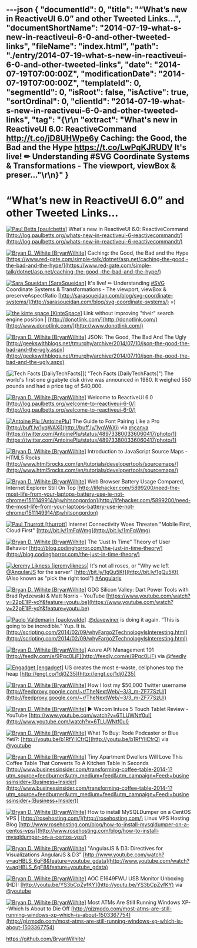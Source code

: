 ---json
{
  "documentId": 0,
  "title": "“What’s new in ReactiveUI 6.0” and other Tweeted Links…",
  "documentShortName": "2014-07-19-what-s-new-in-reactiveui-6-0-and-other-tweeted-links",
  "fileName": "index.html",
  "path": "./entry/2014-07-19-what-s-new-in-reactiveui-6-0-and-other-tweeted-links",
  "date": "2014-07-19T07:00:00Z",
  "modificationDate": "2014-07-19T07:00:00Z",
  "templateId": 0,
  "segmentId": 0,
  "isRoot": false,
  "isActive": true,
  "sortOrdinal": 0,
  "clientId": "2014-07-19-what-s-new-in-reactiveui-6-0-and-other-tweeted-links",
  "tag": "{\r\n  \"extract\": \"What's new in ReactiveUI 6.0: ReactiveCommand<T>  <http://t.co/jD8UHWpe6y>  Caching: the Good, the Bad and the Hype <https://t.co/LwPqKJRUDV>  It's live! ✏ Understanding #SVG Coordinate Systems & Transformations - The viewport, viewBox & preser...\"\r\n}"
}
---

# “What’s new in ReactiveUI 6.0” and other Tweeted Links…

[<img alt="Paul Betts [paulcbetts]" src="https://songhay.blob.core.windows.net/shared-social-twitter/paulcbetts.jpeg">](http://log.paulbetts.org/ "Paul Betts [paulcbetts]") <span>What's new in ReactiveUI 6.0: ReactiveCommand<T> [http://log.paulbetts.org/whats-new-in-reactiveui-6-reactivecommandt/](http://log.paulbetts.org/whats-new-in-reactiveui-6-reactivecommandt/)</span>

[<img alt="Bryan D. Wilhite [BryanWilhite]" src="https://songhay.blob.core.windows.net/shared-social-twitter/BryanWilhite.jpeg">](http://songhayblog.azurewebsites.net/ "Bryan D. Wilhite [BryanWilhite]") <span>Caching: the Good, the Bad and the Hype [https://www.red-gate.com/simple-talk/dotnet/asp.net/caching-the-good,-the-bad-and-the-hype/](https://www.red-gate.com/simple-talk/dotnet/asp.net/caching-the-good,-the-bad-and-the-hype/)</span>

[<img alt="Sara Soueidan [SaraSoueidan]" src="https://songhay.blob.core.windows.net/shared-social-twitter/SaraSoueidan.png">](http://sarasoueidan.com/ "Sara Soueidan [SaraSoueidan]") <span>It's live! ✏ Understanding [#SVG](http://search.twitter.com/search?q=%23SVG) Coordinate Systems & Transformations - The viewport, viewBox & preserveAspectRatio [http://sarasoueidan.com/blog/svg-coordinate-systems/](http://sarasoueidan.com/blog/svg-coordinate-systems/) =)</span>

[<img alt="the kinte space [KinteSpace]" src="https://songhay.blob.core.windows.net/shared-social-twitter/KinteSpace.png">](http://kintespace.com/ "the kinte space [KinteSpace]") <span>Link without improving "their" search engine position | [http://donotlink.com/](http://donotlink.com/) [http://www.donotlink.com/](http://www.donotlink.com/)</span>

[<img alt="Bryan D. Wilhite [BryanWilhite]" src="https://songhay.blob.core.windows.net/shared-social-twitter/BryanWilhite.jpeg">](http://songhayblog.azurewebsites.net/ "Bryan D. Wilhite [BryanWilhite]") <span>JSON: The Good, The Bad And The Ugly [http://geekswithblogs.net/tmurphy/archive/2014/07/10/json-the-good-the-bad-and-the-ugly.aspx](http://geekswithblogs.net/tmurphy/archive/2014/07/10/json-the-good-the-bad-and-the-ugly.aspx)</span>

[<img alt="Tech Facts [DailyTechFacts]" src="https://songhay.blob.core.windows.net/shared-social-twitter/DailyTechFacts.jpeg">]( "Tech Facts [DailyTechFacts]") <span>The world's first one gigabyte disk drive was announced in 1980. It weighed 550 pounds and had a price tag of $40,000.</span>

[<img alt="Bryan D. Wilhite [BryanWilhite]" src="https://songhay.blob.core.windows.net/shared-social-twitter/BryanWilhite.jpeg">](http://songhayblog.azurewebsites.net/ "Bryan D. Wilhite [BryanWilhite]") <span>Welcome to ReactiveUI 6.0 [http://log.paulbetts.org/welcome-to-reactiveui-6-0/](http://log.paulbetts.org/welcome-to-reactiveui-6-0/)</span>

[<img alt="Antoine Plu [AntoinePlu]" src="https://songhay.blob.core.windows.net/shared-social-twitter/AntoinePlu.jpeg">](http://www.linkedin.com/in/AntoinePlu "Antoine Plu [AntoinePlu]") <span>The Guide to Font Pairing Like a Pro [http://buff.ly/1yqWAXi](http://buff.ly/1yqWAXi) via [@canva](http://twitter.com/canva) [https://twitter.com/AntoinePlu/status/489733800336060417/photo/1](https://twitter.com/AntoinePlu/status/489733800336060417/photo/1)</span>

[<img alt="Bryan D. Wilhite [BryanWilhite]" src="https://songhay.blob.core.windows.net/shared-social-twitter/BryanWilhite.jpeg">](http://songhayblog.azurewebsites.net/ "Bryan D. Wilhite [BryanWilhite]") <span>Introduction to JavaScript Source Maps - HTML5 Rocks [http://www.html5rocks.com/en/tutorials/developertools/sourcemaps/](http://www.html5rocks.com/en/tutorials/developertools/sourcemaps/)</span>

[<img alt="Bryan D. Wilhite [BryanWilhite]" src="https://songhay.blob.core.windows.net/shared-social-twitter/BryanWilhite.jpeg">](http://songhayblog.azurewebsites.net/ "Bryan D. Wilhite [BryanWilhite]") <span>Web Browser Battery Usage Compared, Internet Explorer Still On Top [http://lifehacker.com/5899200/need-the-most-life-from-your-laptops-battery-use-ie-not-chrome/1511149914/@whitsongordon](http://lifehacker.com/5899200/need-the-most-life-from-your-laptops-battery-use-ie-not-chrome/1511149914/@whitsongordon)</span>

[<img alt="Paul Thurrott [thurrott]" src="https://songhay.blob.core.windows.net/shared-social-twitter/thurrott.jpeg">](http://www.winsupersite.com/ "Paul Thurrott [thurrott]") <span>Internet Connectivity Woes Threaten "Mobile First, Cloud First" [http://bit.ly/1mFqWmg](http://bit.ly/1mFqWmg)</span>

[<img alt="Bryan D. Wilhite [BryanWilhite]" src="https://songhay.blob.core.windows.net/shared-social-twitter/BryanWilhite.jpeg">](http://songhayblog.azurewebsites.net/ "Bryan D. Wilhite [BryanWilhite]") <span>The "Just In Time" Theory of User Behavior [http://blog.codinghorror.com/the-just-in-time-theory/](http://blog.codinghorror.com/the-just-in-time-theory/)</span>

[<img alt="Jeremy Likness [jeremylikness]" src="https://songhay.blob.core.windows.net/shared-social-twitter/jeremylikness.png">](http://csharperimage.jeremylikness.com/ "Jeremy Likness [jeremylikness]") <span>It's not all roses, or "Why we left [@AngularJS](http://twitter.com/AngularJS) for the server" [http://bit.ly/1gQu5Kt](http://bit.ly/1gQu5Kt) (Also known as "pick the right tool") [#Angularjs](http://search.twitter.com/search?q=%23Angularjs)</span>

[<img alt="Bryan D. Wilhite [BryanWilhite]" src="https://songhay.blob.core.windows.net/shared-social-twitter/BryanWilhite.jpeg">](http://songhayblog.azurewebsites.net/ "Bryan D. Wilhite [BryanWilhite]") <span>GDG Silicon Valley: Dart Power Tools with Brad Rydzewski & Matt Norris - YouTube [https://www.youtube.com/watch?v=22pE1IP-yoY&feature=youtu.be](https://www.youtube.com/watch?v=22pE1IP-yoY&feature=youtu.be)</span>

[<img alt="Paolo Valdemarin [paolovalde]" src="https://songhay.blob.core.windows.net/shared-social-twitter/paolovalde.jpeg">](http://val.demar.in/ "Paolo Valdemarin [paolovalde]") <span>.[@davewiner](http://twitter.com/davewiner) is doing it again. “This is going to be incredible.” Yup. It is. [http://scripting.com/2014/02/09/whyFargo2TechnologyIsInteresting.html](http://scripting.com/2014/02/09/whyFargo2TechnologyIsInteresting.html)</span>

[<img alt="Bryan D. Wilhite [BryanWilhite]" src="https://songhay.blob.core.windows.net/shared-social-twitter/BryanWilhite.jpeg">](http://songhayblog.azurewebsites.net/ "Bryan D. Wilhite [BryanWilhite]") <span>Azure API Management 101 [http://feedly.com/e/9Pgc0LjF](http://feedly.com/e/9Pgc0LjF) via [@feedly](http://twitter.com/feedly)</span>

[<img alt="Engadget [engadget]" src="https://songhay.blob.core.windows.net/shared-social-twitter/engadget.png">](http://www.engadget.com/ "Engadget [engadget]") <span>US creates the most e-waste, cellphones top the heap [http://engt.co/1dj0Z35](http://engt.co/1dj0Z35)</span>

[<img alt="Bryan D. Wilhite [BryanWilhite]" src="https://songhay.blob.core.windows.net/shared-social-twitter/BryanWilhite.jpeg">](http://songhayblog.azurewebsites.net/ "Bryan D. Wilhite [BryanWilhite]") <span>How I lost my $50,000 Twitter username [http://feedproxy.google.com/~r/TheNextWeb/~3/3_m-ZF77SzU/](http://feedproxy.google.com/~r/TheNextWeb/~3/3_m-ZF77SzU/)</span>

[<img alt="Bryan D. Wilhite [BryanWilhite]" src="https://songhay.blob.core.windows.net/shared-social-twitter/BryanWilhite.jpeg">](http://songhayblog.azurewebsites.net/ "Bryan D. Wilhite [BryanWilhite]") <span>▶ Wacom Intuos 5 Touch Tablet Review - YouTube [http://www.youtube.com/watch?v=6TLUWNtf0uI](http://www.youtube.com/watch?v=6TLUWNtf0uI)</span>

[<img alt="Bryan D. Wilhite [BryanWilhite]" src="https://songhay.blob.core.windows.net/shared-social-twitter/BryanWilhite.jpeg">](http://songhayblog.azurewebsites.net/ "Bryan D. Wilhite [BryanWilhite]") <span>What To Buy: Rode Podcaster or Blue Yeti?: [http://youtu.be/b1RfYIlCfrQ](http://youtu.be/b1RfYIlCfrQ) via [@youtube](http://twitter.com/youtube)</span>

[<img alt="Bryan D. Wilhite [BryanWilhite]" src="https://songhay.blob.core.windows.net/shared-social-twitter/BryanWilhite.jpeg">](http://songhayblog.azurewebsites.net/ "Bryan D. Wilhite [BryanWilhite]") <span>Tiny Apartment Dwellers Will Love This Coffee Table That Converts To A Kitchen Table In Seconds [http://www.businessinsider.com/transforming-coffee-table-2014-1?utm_source=feedburner&utm_medium=feed&utm_campaign=Feed:+businessinsider+(Business+Insider](http://www.businessinsider.com/transforming-coffee-table-2014-1?utm_source=feedburner&utm_medium=feed&utm_campaign=Feed:+businessinsider+(Business+Insider))</span>

[<img alt="Bryan D. Wilhite [BryanWilhite]" src="https://songhay.blob.core.windows.net/shared-social-twitter/BryanWilhite.jpeg">](http://songhayblog.azurewebsites.net/ "Bryan D. Wilhite [BryanWilhite]") <span>How to install MySQLDumper on a CentOS VPS | [http://rosehosting.com/](http://rosehosting.com/) Linux VPS Hosting Blog [http://www.rosehosting.com/blog/how-to-install-mysqldumper-on-a-centos-vps/](http://www.rosehosting.com/blog/how-to-install-mysqldumper-on-a-centos-vps/)</span>

[<img alt="Bryan D. Wilhite [BryanWilhite]" src="https://songhay.blob.core.windows.net/shared-social-twitter/BryanWilhite.jpeg">](http://songhayblog.azurewebsites.net/ "Bryan D. Wilhite [BryanWilhite]") <span>"AngularJS & D3: Directives for Visualizations AngularJS & D3" [http://www.youtube.com/watch?v=aqHBLS_6gF8&feature=youtube_gdata](http://www.youtube.com/watch?v=aqHBLS_6gF8&feature=youtube_gdata)</span>

[<img alt="Bryan D. Wilhite [BryanWilhite]" src="https://songhay.blob.core.windows.net/shared-social-twitter/BryanWilhite.jpeg">](http://songhayblog.azurewebsites.net/ "Bryan D. Wilhite [BryanWilhite]") <span>AOC E1649FWU USB Monitor Unboxing (HD): [http://youtu.be/YS3bCpZyfKY](http://youtu.be/YS3bCpZyfKY) via [@youtube](http://twitter.com/youtube)</span>

[<img alt="Bryan D. Wilhite [BryanWilhite]" src="https://songhay.blob.core.windows.net/shared-social-twitter/BryanWilhite.jpeg">](http://songhayblog.azurewebsites.net/ "Bryan D. Wilhite [BryanWilhite]") <span>Most ATMs Are Still Running Windows XP--Which Is About to Die Off [http://gizmodo.com/most-atms-are-still-running-windows-xp-which-is-about-1503367754](http://gizmodo.com/most-atms-are-still-running-windows-xp-which-is-about-1503367754)</span>

<https://github.com/BryanWilhite/>
